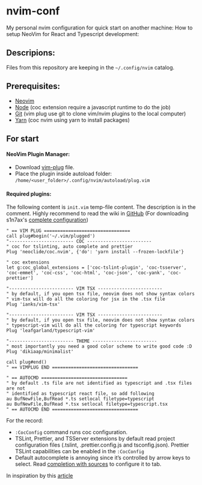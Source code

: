 # nvim-conf
My personal nvim configuration for quick start on another machine: 
How to setup NeoVim for React and Typescript development:

## Descripions:
Files from this repository are keeping in the `~/.config/nvim` catalog.

## Prerequisites:
- [Neovim](https://neovim.io/)
- [Node](https://nodejs.org/en/) (coc extension require a javascript runtime to do the job)
- [Git](https://git-scm.com/) (vim plug use git to clone vim/nvim plugins to the local computer)
- [Yarn](https://yarnpkg.com/) (coc nvim using yarn to install packages)

## For start

#### NeoVim Plugin Manager:

- Download [vim-plug](https://raw.githubusercontent.com/junegunn/vim-plug/master/plug.vim) file.
- Place the plugin inside autoload folder: `/home/<user_folder>/.config/nvim/autoload/plug.vim`

#### Required plugins:

The following content is `init.vim` temp-file content. The description is in the comment. Highly recommend to read the wiki in [GitHub](https://github.com/neovim/neovim/wiki/Configuration) (For downloading s1n7ax's [complete configuration](https://github.com/s1n7ax/dotvim))

```
" == VIM PLUG ================================
call plug#begin('~/.vim/plugged')
"------------------------ COC ------------------------
" coc for tslinting, auto complete and prettier
Plug 'neoclide/coc.nvim', {'do': 'yarn install --frozen-lockfile'}

" coc extensions
let g:coc_global_extensions = ['coc-tslint-plugin', 'coc-tsserver', 'coc-emmet', 'coc-css', 'coc-html', 'coc-json', 'coc-yank', 'coc-prettier']

"------------------------ VIM TSX ------------------------
" by default, if you open tsx file, neovim does not show syntax colors
" vim-tsx will do all the coloring for jsx in the .tsx file
Plug 'ianks/vim-tsx'

"------------------------ VIM TSX ------------------------
" by default, if you open tsx file, neovim does not show syntax colors
" typescript-vim will do all the coloring for typescript keywords
Plug 'leafgarland/typescript-vim'

"------------------------ THEME ------------------------
" most importantly you need a good color scheme to write good code :D
Plug 'dikiaap/minimalist'

call plug#end()  
" == VIMPLUG END ================================
                                                
" == AUTOCMD ================================ 
" by default .ts file are not identified as typescript and .tsx files are not
" identified as typescript react file, so add following
au BufNewFile,BufRead *.ts setlocal filetype=typescript
au BufNewFile,BufRead *.tsx setlocal filetype=typescript.tsx
" == AUTOCMD END ================================ 
```

For the record:
 - `:CocConfig` command runs coc configuration.
 - TSLint, Prettier, and TSServer extensions by default read project configuration files (.tslint, .prettier.config.js and tsconfig.json). Prettier TSLint capabilities can be enabled in the `:CocConfig`
 - Default autocomplete is annoying since it’s controlled by arrow keys to select. Read [completion with sources](https://github.com/neoclide/coc.nvim/wiki/Completion-with-sources) to configure it to tab.


In inspiration by this [article](https://medium.com/@s1n7ax/neovim-for-typescript-react-development-fdc7082c8a78)

